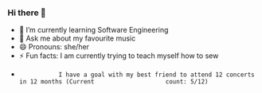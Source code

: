 ### Hi there 👋
- 🌱 I’m currently learning Software Engineering
- 💬 Ask me about my favourite music
- 😄 Pronouns: she/her
- ⚡ Fun facts: I am currently trying to teach myself how to sew
-                I have a goal with my best friend to attend 12 concerts in 12 months (Current                    count: 5/12)

